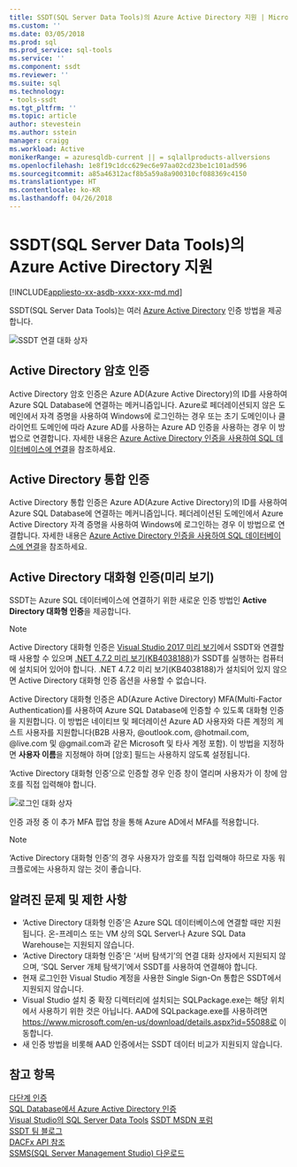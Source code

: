 ```yaml
---
title: SSDT(SQL Server Data Tools)의 Azure Active Directory 지원 | Microsoft Docs
ms.custom: ''
ms.date: 03/05/2018
ms.prod: sql
ms.prod_service: sql-tools
ms.service: ''
ms.component: ssdt
ms.reviewer: ''
ms.suite: sql
ms.technology:
- tools-ssdt
ms.tgt_pltfrm: ''
ms.topic: article
author: stevestein
ms.author: sstein
manager: craigg
ms.workload: Active
monikerRange: = azuresqldb-current || = sqlallproducts-allversions
ms.openlocfilehash: 1e8f19c1dcc629ec6e97aa02cd23be1c101ad596
ms.sourcegitcommit: a85a46312acf8b5a59a8a900310cf088369c4150
ms.translationtype: HT
ms.contentlocale: ko-KR
ms.lasthandoff: 04/26/2018
---
```

# <a name="azure-active-directory-support-in-sql-server-data-tools-ssdt"></a>SSDT(SQL Server Data Tools)의 Azure Active Directory 지원

[!INCLUDE[appliesto-xx-asdb-xxxx-xxx-md.md](../includes/appliesto-xx-asdb-xxxx-xxx-md.md)]

SSDT(SQL Server Data Tools)는 여러 [Azure Active Directory](https://docs.microsoft.com/azure/active-directory/active-directory-whatis) 인증 방법을 제공합니다.

![SSDT 연결 대화 상자](media/azure-active-directory/interactive.png)

## <a name="active-directory-password-authentication"></a>Active Directory 암호 인증

Active Directory 암호 인증은 Azure AD(Azure Active Directory)의 ID를 사용하여 Azure SQL Database에 연결하는 메커니즘입니다.  Azure로 페더레이션되지 않은 도메인에서 자격 증명을 사용하여 Windows에 로그인하는 경우 또는 초기 도메인이나 클라이언트 도메인에 따라 Azure AD를 사용하는 Azure AD 인증을 사용하는 경우 이 방법으로 연결합니다. 자세한 내용은 [Azure Active Directory 인증을 사용하여 SQL 데이터베이스에 연결](https://docs.microsoft.com/azure/sql-database/sql-database-aad-authentication)을 참조하세요.  

## <a name="active-directory-integrated-authentication"></a>Active Directory 통합 인증

Active Directory 통합 인증은 Azure AD(Azure Active Directory)의 ID를 사용하여 Azure SQL Database에 연결하는 메커니즘입니다. 페더레이션된 도메인에서 Azure Active Directory 자격 증명을 사용하여 Windows에 로그인하는 경우 이 방법으로 연결합니다. 자세한 내용은 [Azure Active Directory 인증을 사용하여 SQL 데이터베이스에 연결](https://docs.microsoft.com/azure/sql-database/sql-database-aad-authentication)을 참조하세요.

## <a name="active-directory-interactive-authentication-preview"></a>Active Directory 대화형 인증(미리 보기)

SSDT는 Azure SQL 데이터베이스에 연결하기 위한 새로운 인증 방법인 **Active Directory 대화형 인증**을 제공합니다.


> [!NOTE]
> Active Directory 대화형 인증은 [Visual Studio 2017 미리 보기](https://www.visualstudio.com/vs/preview/)에서 SSDT와 연결할 때 사용할 수 있으며 [.NET 4.7.2 미리 보기(KB4038188)](https://go.microsoft.com/fwlink/?linkid=867317)가 SSDT를 실행하는 컴퓨터에 설치되어 있어야 합니다. .NET 4.7.2 미리 보기(KB4038188)가 설치되어 있지 않으면 Active Directory 대화형 인증 옵션을 사용할 수 없습니다.


Active Directory 대화형 인증은 AD(Azure Active Directory) MFA(Multi-Factor Authentication)를 사용하여 Azure SQL Database에 인증할 수 있도록 대화형 인증을 지원합니다. 이 방법은 네이티브 및 페더레이션 Azure AD 사용자와 다른 계정의 게스트 사용자를 지원합니다(B2B 사용자, @outlook.com, @hotmail.com, @live.com 및 @gmail.com과 같은 Microsoft 및 타사 계정 포함). 이 방법을 지정하면 **사용자 이름**을 지정해야 하며 [암호] 필드는 사용하지 않도록 설정됩니다. 

‘Active Directory 대화형 인증’으로 인증할 경우 인증 창이 열리며 사용자가 이 창에 암호를 직접 입력해야 합니다.

![로그인 대화 상자](media/azure-active-directory/sign-in.png)

인증 과정 중 이 추가 MFA 팝업 창을 통해 Azure AD에서 MFA를 적용합니다.

> [!NOTE]
> ‘Active Directory 대화형 인증’의 경우 사용자가 암호를 직접 입력해야 하므로 자동 워크플로에는 사용하지 않는 것이 좋습니다.


## <a name="known-issues-and-limitations"></a>알려진 문제 및 제한 사항

- ‘Active Directory 대화형 인증’은 Azure SQL 데이터베이스에 연결할 때만 지원됩니다. 온-프레미스 또는 VM 상의 SQL Server나 Azure SQL Data Warehouse는 지원되지 않습니다.
- ‘Active Directory 대화형 인증’은 ‘서버 탐색기’의 연결 대화 상자에서 지원되지 않으며, ‘SQL Server 개체 탐색기’에서 SSDT를 사용하여 연결해야 합니다.
- 현재 로그인한 Visual Studio 계정을 사용한 Single Sign-On 통합은 SSDT에서 지원되지 않습니다.
- Visual Studio 설치 중 확장 디렉터리에 설치되는 SQLPackage.exe는 해당 위치에서 사용하기 위한 것은 아닙니다. AAD에 SQLpackage.exe를 사용하려면 https://www.microsoft.com/en-us/download/details.aspx?id=55088로 이동합니다. 
- 새 인증 방법을 비롯해 AAD 인증에서는 SSDT 데이터 비교가 지원되지 않습니다.  





## <a name="see-also"></a>참고 항목  
[다단계 인증](https://docs.microsoft.com/azure/sql-database/sql-database-ssms-mfa-authentication)  
[SQL Database에서 Azure Active Directory 인증 ](https://docs.microsoft.com/azure/sql-database/sql-database-aad-authentication-configure)  
[Visual Studio의 SQL Server Data Tools](https://msdn.microsoft.com/library/hh272686(v=vs.103).aspx)  
[SSDT MSDN 포럼](https://social.msdn.microsoft.com/Forums/sqlserver/home?forum=ssdt)  
[SSDT 팀 블로그](http://blogs.msdn.com/b/ssdt/)  
[DACFx API 참조](https://msdn.microsoft.com/library/dn645454.aspx)  
[SSMS(SQL Server Management Studio) 다운로드](../ssms/download-sql-server-management-studio-ssms.md)  
